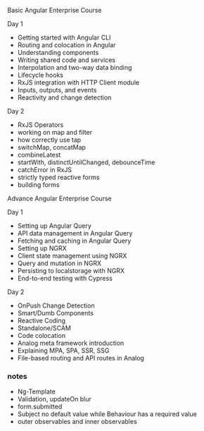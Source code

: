 Basic Angular Enterprise Course

Day 1

- Getting started with Angular CLI
- Routing and colocation in Angular
- Understanding components
- Writing shared code and services
- Interpolation and two-way data binding
- Lifecycle hooks
- RxJS integration with HTTP Client module
- Inputs, outputs, and events
- Reactivity and change detection

Day 2

- RxJS Operators
- working on map and filter
- how correctly use tap
- switchMap, concatMap
- combineLatest
- startWith, distinctUntilChanged, debounceTime
- catchError in RxJS
- strictly typed reactive forms
- building forms

Advance Angular Enterprise Course

Day 1

- Setting up Angular Query
- API data management in Angular Query
- Fetching and caching in Angular Query
- Setting up NGRX
- Client state management using NGRX
- Query and mutation in NGRX
- Persisting to localstorage with NGRX
- End-to-end testing with Cypress

Day 2

- OnPush Change Detection
- Smart/Dumb Components
- Reactive Coding
- Standalone/SCAM
- Code colocation
- Analog meta framework introduction
- Explaining MPA, SPA, SSR, SSG
- File-based routing and API routes in Analog

### notes

- Ng-Template
- Validation, updateOn blur
- form.submitted
- Subject no default value while Behaviour has a required value
- outer observables and inner observables
